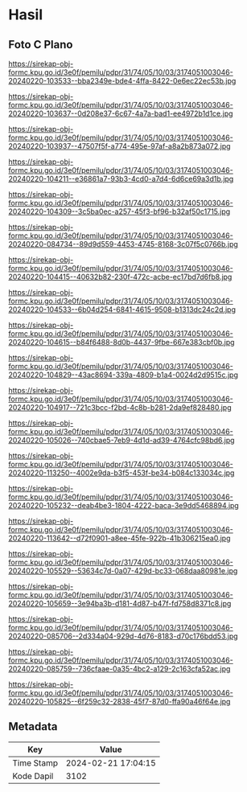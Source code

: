 # Hasil

## Foto C Plano

https://sirekap-obj-formc.kpu.go.id/3e0f/pemilu/pdpr/31/74/05/10/03/3174051003046-20240220-103533--bba2349e-bde4-4ffa-8422-0e6ec22ec53b.jpg

https://sirekap-obj-formc.kpu.go.id/3e0f/pemilu/pdpr/31/74/05/10/03/3174051003046-20240220-103637--0d208e37-6c67-4a7a-bad1-ee4972b1d1ce.jpg

https://sirekap-obj-formc.kpu.go.id/3e0f/pemilu/pdpr/31/74/05/10/03/3174051003046-20240220-103937--47507f5f-a774-495e-97af-a8a2b873a072.jpg

https://sirekap-obj-formc.kpu.go.id/3e0f/pemilu/pdpr/31/74/05/10/03/3174051003046-20240220-104211--e36861a7-93b3-4cd0-a7d4-6d6ce69a3d1b.jpg

https://sirekap-obj-formc.kpu.go.id/3e0f/pemilu/pdpr/31/74/05/10/03/3174051003046-20240220-104309--3c5ba0ec-a257-45f3-bf96-b32af50c1715.jpg

https://sirekap-obj-formc.kpu.go.id/3e0f/pemilu/pdpr/31/74/05/10/03/3174051003046-20240220-084734--89d9d559-4453-4745-8168-3c07f5c0766b.jpg

https://sirekap-obj-formc.kpu.go.id/3e0f/pemilu/pdpr/31/74/05/10/03/3174051003046-20240220-104415--40632b82-230f-472c-acbe-ec17bd7d6fb8.jpg

https://sirekap-obj-formc.kpu.go.id/3e0f/pemilu/pdpr/31/74/05/10/03/3174051003046-20240220-104533--6b04d254-6841-4615-9508-b1313dc24c2d.jpg

https://sirekap-obj-formc.kpu.go.id/3e0f/pemilu/pdpr/31/74/05/10/03/3174051003046-20240220-104615--b84f6488-8d0b-4437-9fbe-667e383cbf0b.jpg

https://sirekap-obj-formc.kpu.go.id/3e0f/pemilu/pdpr/31/74/05/10/03/3174051003046-20240220-104829--43ac8694-339a-4809-b1a4-0024d2d9515c.jpg

https://sirekap-obj-formc.kpu.go.id/3e0f/pemilu/pdpr/31/74/05/10/03/3174051003046-20240220-104917--721c3bcc-f2bd-4c8b-b281-2da9ef828480.jpg

https://sirekap-obj-formc.kpu.go.id/3e0f/pemilu/pdpr/31/74/05/10/03/3174051003046-20240220-105026--740cbae5-7eb9-4d1d-ad39-4764cfc98bd6.jpg

https://sirekap-obj-formc.kpu.go.id/3e0f/pemilu/pdpr/31/74/05/10/03/3174051003046-20240220-113250--4002e9da-b3f5-453f-be34-b084c133034c.jpg

https://sirekap-obj-formc.kpu.go.id/3e0f/pemilu/pdpr/31/74/05/10/03/3174051003046-20240220-105232--deab4be3-1804-4222-baca-3e9dd5468894.jpg

https://sirekap-obj-formc.kpu.go.id/3e0f/pemilu/pdpr/31/74/05/10/03/3174051003046-20240220-113642--d72f0901-a8ee-45fe-922b-41b306215ea0.jpg

https://sirekap-obj-formc.kpu.go.id/3e0f/pemilu/pdpr/31/74/05/10/03/3174051003046-20240220-105529--53634c7d-0a07-429d-bc33-068daa80981e.jpg

https://sirekap-obj-formc.kpu.go.id/3e0f/pemilu/pdpr/31/74/05/10/03/3174051003046-20240220-105659--3e94ba3b-d181-4d87-b47f-fd758d8371c8.jpg

https://sirekap-obj-formc.kpu.go.id/3e0f/pemilu/pdpr/31/74/05/10/03/3174051003046-20240220-085706--2d334a04-929d-4d76-8183-d70c176bdd53.jpg

https://sirekap-obj-formc.kpu.go.id/3e0f/pemilu/pdpr/31/74/05/10/03/3174051003046-20240220-085759--736cfaae-0a35-4bc2-a129-2c163cfa52ac.jpg

https://sirekap-obj-formc.kpu.go.id/3e0f/pemilu/pdpr/31/74/05/10/03/3174051003046-20240220-105825--6f259c32-2838-45f7-87d0-ffa90a46f64e.jpg


## Metadata

| Key        | Value               |
| ---------- | ------------------- |
| Time Stamp | 2024-02-21 17:04:15 |
| Kode Dapil | 3102                |




